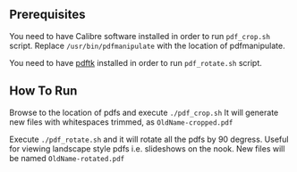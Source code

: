 Prerequisites
--------------------------------------

You need to have Calibre software installed in order to run `pdf_crop.sh` script. Replace `/usr/bin/pdfmanipulate` with the location of pdfmanipulate.

You need to have [pdftk](http://www.pdflabs.com/tools/pdftk-the-pdf-toolkit/) installed in order to run `pdf_rotate.sh` script.


How To Run
--------------------------------------

Browse to the location of pdfs and execute `./pdf_crop.sh` It will generate new files with whitespaces trimmed, as `OldName-cropped.pdf`

Execute `./pdf_rotate.sh` and it will rotate all the pdfs by 90 degress. Useful for viewing landscape style pdfs i.e. slideshows on the nook. New files will be named `OldName-rotated.pdf`


